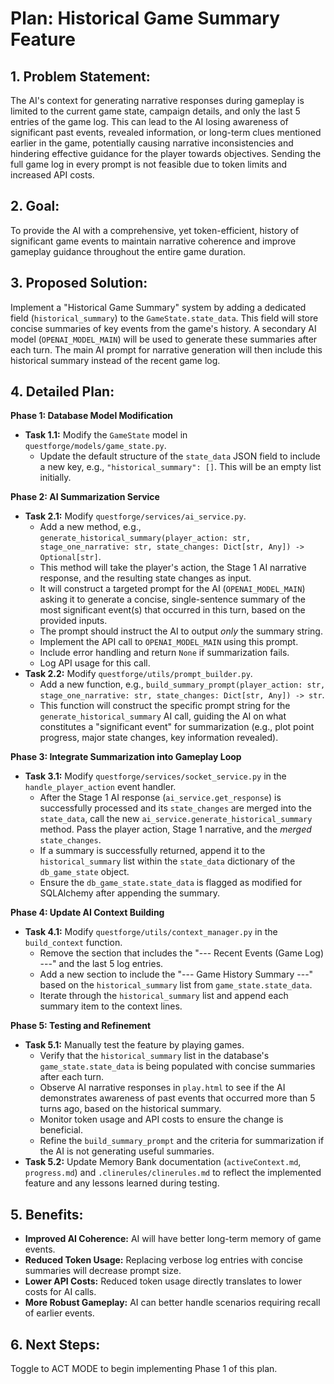 # Plan: Historical Game Summary Feature

## 1. Problem Statement:
The AI's context for generating narrative responses during gameplay is limited to the current game state, campaign details, and only the last 5 entries of the game log. This can lead to the AI losing awareness of significant past events, revealed information, or long-term clues mentioned earlier in the game, potentially causing narrative inconsistencies and hindering effective guidance for the player towards objectives. Sending the full game log in every prompt is not feasible due to token limits and increased API costs.

## 2. Goal:
To provide the AI with a comprehensive, yet token-efficient, history of significant game events to maintain narrative coherence and improve gameplay guidance throughout the entire game duration.

## 3. Proposed Solution:
Implement a "Historical Game Summary" system by adding a dedicated field (`historical_summary`) to the `GameState.state_data`. This field will store concise summaries of key events from the game's history. A secondary AI model (`OPENAI_MODEL_MAIN`) will be used to generate these summaries after each turn. The main AI prompt for narrative generation will then include this historical summary instead of the recent game log.

## 4. Detailed Plan:

**Phase 1: Database Model Modification**

*   **Task 1.1:** Modify the `GameState` model in `questforge/models/game_state.py`.
    *   Update the default structure of the `state_data` JSON field to include a new key, e.g., `"historical_summary": []`. This will be an empty list initially.

**Phase 2: AI Summarization Service**

*   **Task 2.1:** Modify `questforge/services/ai_service.py`.
    *   Add a new method, e.g., `generate_historical_summary(player_action: str, stage_one_narrative: str, state_changes: Dict[str, Any]) -> Optional[str]`.
    *   This method will take the player's action, the Stage 1 AI narrative response, and the resulting state changes as input.
    *   It will construct a targeted prompt for the AI (`OPENAI_MODEL_MAIN`) asking it to generate a concise, single-sentence summary of the most significant event(s) that occurred in this turn, based on the provided inputs.
    *   The prompt should instruct the AI to output *only* the summary string.
    *   Implement the API call to `OPENAI_MODEL_MAIN` using this prompt.
    *   Include error handling and return `None` if summarization fails.
    *   Log API usage for this call.
*   **Task 2.2:** Modify `questforge/utils/prompt_builder.py`.
    *   Add a new function, e.g., `build_summary_prompt(player_action: str, stage_one_narrative: str, state_changes: Dict[str, Any]) -> str`.
    *   This function will construct the specific prompt string for the `generate_historical_summary` AI call, guiding the AI on what constitutes a "significant event" for summarization (e.g., plot point progress, major state changes, key information revealed).

**Phase 3: Integrate Summarization into Gameplay Loop**

*   **Task 3.1:** Modify `questforge/services/socket_service.py` in the `handle_player_action` event handler.
    *   After the Stage 1 AI response (`ai_service.get_response`) is successfully processed and its `state_changes` are merged into the `state_data`, call the new `ai_service.generate_historical_summary` method. Pass the player action, Stage 1 narrative, and the *merged* `state_changes`.
    *   If a summary is successfully returned, append it to the `historical_summary` list within the `state_data` dictionary of the `db_game_state` object.
    *   Ensure the `db_game_state.state_data` is flagged as modified for SQLAlchemy after appending the summary.

**Phase 4: Update AI Context Building**

*   **Task 4.1:** Modify `questforge/utils/context_manager.py` in the `build_context` function.
    *   Remove the section that includes the "--- Recent Events (Game Log) ---" and the last 5 log entries.
    *   Add a new section to include the "--- Game History Summary ---" based on the `historical_summary` list from `game_state.state_data`.
    *   Iterate through the `historical_summary` list and append each summary item to the context lines.

**Phase 5: Testing and Refinement**

*   **Task 5.1:** Manually test the feature by playing games.
    *   Verify that the `historical_summary` list in the database's `game_state.state_data` is being populated with concise summaries after each turn.
    *   Observe AI narrative responses in `play.html` to see if the AI demonstrates awareness of past events that occurred more than 5 turns ago, based on the historical summary.
    *   Monitor token usage and API costs to ensure the change is beneficial.
    *   Refine the `build_summary_prompt` and the criteria for summarization if the AI is not generating useful summaries.
*   **Task 5.2:** Update Memory Bank documentation (`activeContext.md`, `progress.md`) and `.clinerules/clinerules.md` to reflect the implemented feature and any lessons learned during testing.

## 5. Benefits:
*   **Improved AI Coherence:** AI will have better long-term memory of game events.
*   **Reduced Token Usage:** Replacing verbose log entries with concise summaries will decrease prompt size.
*   **Lower API Costs:** Reduced token usage directly translates to lower costs for AI calls.
*   **More Robust Gameplay:** AI can better handle scenarios requiring recall of earlier events.

## 6. Next Steps:
Toggle to ACT MODE to begin implementing Phase 1 of this plan.
